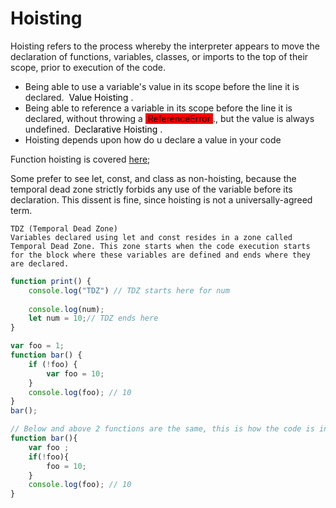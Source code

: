 # Hoisting 
Hoisting refers to the process whereby the interpreter appears to move the declaration of functions, variables, classes, or imports to the top of their scope, prior to execution of the code.

+ Being able to use a variable's value in its scope before the line it is declared. <mark style="background-color: #FFF">&nbsp;Value Hoisting&nbsp;</mark>.
+ Being able to reference a variable in its scope before the line it is declared, without throwing a <mark style="background-color: red">&nbsp;ReferenceError&nbsp;</mark>., but the value is always undefined. <mark style="background-color: #FFF">&nbsp;Declarative Hoisting&nbsp;</mark>.
+ Hoisting depends upon how do u declare a value in your code 

Function hoisting is covered [here](./Functions.md); </br>

Some prefer to see let, const, and class as non-hoisting, because the temporal dead zone strictly forbids any use of the variable before its declaration. This dissent is fine, since hoisting is not a universally-agreed term.

    TDZ (Temporal Dead Zone)
    Variables declared using let and const resides in a zone called Temporal Dead Zone. This zone starts when the code execution starts for the block where these variables are defined and ends where they are declared. 

```js
function print() {
    console.log("TDZ") // TDZ starts here for num 
    
    console.log(num);
    let num = 10;// TDZ ends here
}
```

```js
var foo = 1;
function bar() {
    if (!foo) {
        var foo = 10;
	}
    console.log(foo); // 10
}
bar();

// Below and above 2 functions are the same, this is how the code is interpreted
function bar(){
    var foo ;
    if(!foo){
        foo = 10;
    }
    console.log(foo); // 10
}
```